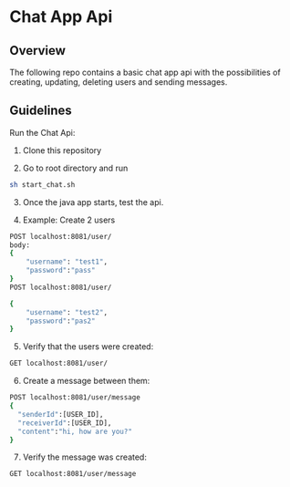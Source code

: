 
# Chat App Api

## Overview
The following repo contains a basic chat app api with the possibilities of creating, updating, deleting users and sending messages.

## Guidelines
Run the Chat Api:

1. Clone this repository

2. Go to root directory and run 
```bash
sh start_chat.sh
```
3. Once the java app starts, test the api.

4. Example:
Create 2 users

```bash
POST localhost:8081/user/
body:
{
    "username": "test1",
    "password":"pass"
}
POST localhost:8081/user/

{
    "username": "test2",
    "password":"pas2"
}
```

5. Verify that the users were created:
```bash
GET localhost:8081/user/
```

6. Create a message between them:
```bash
POST localhost:8081/user/message
{
  "senderId":[USER_ID],
  "receiverId":[USER_ID],
  "content":"hi, how are you?"
}
```

7. Verify the message was created:
```bash
GET localhost:8081/user/message
```
